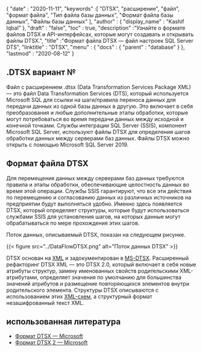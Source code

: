{
  "date" : "2020-11-11",
  "keywords" :[ "DTSX", "расширение", "файл", "формат файла", "Тип файла базы данных", "Формат файла базы данных", "Файлы базы данных" ],
  "author" : {
    "display_name" : "Kashif Iqbal"
},
  "draft" : "false",
  "toc" : true,
  "description" :"Узнайте о формате файлов DTSX и API-интерфейсах, которые могут создавать и открывать файлы DTSX.",
  "title" :"Формат файла DTSX — файл настроек SQL Server DTS",
  "linktitle" : "DTSX",
  "menu" : {
    "docs" : {
      "parent" : "database"
}
},
  "lastmod" : "2020-08-12"
}

## .DTSX вариант №

Файл с расширением .dtsx (Data Transformation Services Package XML) — это файл Data Transformation Services (DTS), который используется Microsoft SQL для ссылки на шаги/правила переноса данных для передачи данных из одной базы данных в другую. Это включает в себя преобразования и любые дополнительные этапы обработки, которые могут потребоваться во время передачи данных между исходной и конечной точками. Службы интеграции SQL Server (SSIS), компонент Microsoft SQL Server, используют файлы DTSX для определения шагов обработки данных между серверами баз данных. Файлы DTSX можно открыть с помощью Microsoft SQL Server 2019.

## Формат файла DTSX

Для перемещения данных между серверами баз данных требуются правила и этапы обработки, обеспечивающие целостность данных во время этой операции. Службы SSIS гарантируют, что все эти действия по перемещению и согласованию данных из различных источников на предприятии будут выполняться удобно. Именно здесь появляется DTSX, который определяет структуры, которые будут использоваться службами SSIS для установления шагов, на которых данные могут обрабатываться по мере прохождения этих шагов.

Поток данных, описываемый DTSX, показан на следующем рисунке.

{{< figure src="../DataFlowDTSX.png" alt="Поток данных DTSX" >}}

DTSX основан на [XML](/ru/web/xml/) и задокументирован в [MS-DTSX](https://learn.microsoft.com/en-us/openspecs/sql_data_portability/ms-dtsx/235600e9-0c13-4b5b-a388-aa3c65aec1dd). Расширенный рефакторинг DTSX XML — это DTSX 2.0, который включает в себя новые атрибуты структур, замену именованных свойств родительскими XML-атрибутами, определяет значения по умолчанию для большинства значений атрибутов и размещение повторяющихся элементов внутри родительского элемента. Структуры DTSX описываются с использованием этих [XML-схем](https://learn.microsoft.com/en-us/openspecs/sql_data_portability/ms-dtsx/e5095968-26ea-4824-a717-153ccee642dc#Appendix_A_1), а структурный формат незашифрованный текст XML.

## использованная литература

* [Формат DTSX — Microsoft](https://learn.microsoft.com/en-us/openspecs/sql_data_portability/ms-dtsx/235600e9-0c13-4b5b-a388-aa3c65aec1dd)
* [Формат DTSX 2 — Microsoft](https://learn.microsoft.com/en-us/openspecs/sql_data_portability/ms-dtsx2/fb216aa4-62ab-41c8-a6d5-5b1002739d21)

